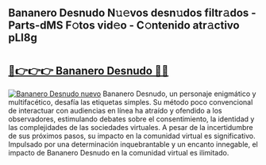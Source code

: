 ## Bananero Desnudo N𝚞𝚎vos desn𝚞dos filtr𝚊dos - Parts-dMS F𝚘tos vid𝚎o - C𝚘ntenido atr𝚊ctivo pLI8g

# <h2><a href="http://mb9lmer.tromn.icu/?c=Bananero+Desnudo">🔗👉👉👉 Bananero Desnudo 🔗🔗</a></h2>

[![Bananero Desnudo nuevo](https://i.imgur.com/pEAQMta.gif)](http://mb9lmer.tromn.icu/?c=Bananero+Desnudo)
Bananero Desnudo, un personaje enigmático y multifacético, desafía las etiquetas simples. Su método poco convencional de interactuar con audiencias en línea ha atraído y ofendido a los observadores, estimulando debates sobre el consentimiento, la identidad y las complejidades de las sociedades virtuales. A pesar de la incertidumbre de sus próximos pasos, su impacto en la comunidad virtual es significativo. Impulsado por una determinación inquebrantable y un encanto innegable, el impacto de Bananero Desnudo en la comunidad virtual es ilimitado.

